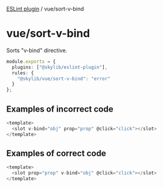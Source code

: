 [ESLint plugin](https://ilyub.github.io/eslint-plugin/) / vue/sort-v-bind

# vue/sort-v-bind

Sorts "v-bind" directive.

```ts
module.exports = {
  plugins: ["@skylib/eslint-plugin"],
  rules: {
    "@skylib/vue/sort-v-bind": "error"
  }
};
```

## Examples of incorrect code

```ts
<template>
  <slot v-bind="obj" prop="prop" @click="click"></slot>
</template>
```

## Examples of correct code

```ts
<template>
  <slot prop="prop" v-bind="obj" @click="click"></slot>
</template>
```
